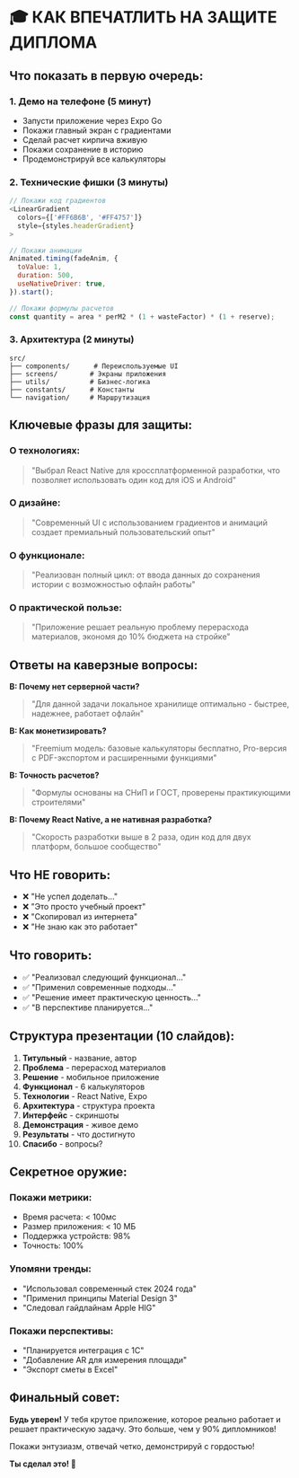 # 🎓 КАК ВПЕЧАТЛИТЬ НА ЗАЩИТЕ ДИПЛОМА

## Что показать в первую очередь:

### 1. **Демо на телефоне** (5 минут)
- Запусти приложение через Expo Go
- Покажи главный экран с градиентами
- Сделай расчет кирпича вживую
- Покажи сохранение в историю
- Продемонстрируй все калькуляторы

### 2. **Технические фишки** (3 минуты)
```javascript
// Покажи код градиентов
<LinearGradient
  colors={['#FF6B6B', '#FF4757']}
  style={styles.headerGradient}
>

// Покажи анимации
Animated.timing(fadeAnim, {
  toValue: 1,
  duration: 500,
  useNativeDriver: true,
}).start();

// Покажи формулы расчетов
const quantity = area * perM2 * (1 + wasteFactor) * (1 + reserve);
```

### 3. **Архитектура** (2 минуты)
```
src/
├── components/      # Переиспользуемые UI
├── screens/        # Экраны приложения  
├── utils/          # Бизнес-логика
├── constants/      # Константы
└── navigation/     # Маршрутизация
```

## Ключевые фразы для защиты:

### О технологиях:
> "Выбрал React Native для кроссплатформенной разработки, что позволяет использовать один код для iOS и Android"

### О дизайне:
> "Современный UI с использованием градиентов и анимаций создает премиальный пользовательский опыт"

### О функционале:
> "Реализован полный цикл: от ввода данных до сохранения истории с возможностью офлайн работы"

### О практической пользе:
> "Приложение решает реальную проблему перерасхода материалов, экономя до 10% бюджета на стройке"

## Ответы на каверзные вопросы:

**В: Почему нет серверной части?**
> "Для данной задачи локальное хранилище оптимально - быстрее, надежнее, работает офлайн"

**В: Как монетизировать?**
> "Freemium модель: базовые калькуляторы бесплатно, Pro-версия с PDF-экспортом и расширенными функциями"

**В: Точность расчетов?**
> "Формулы основаны на СНиП и ГОСТ, проверены практикующими строителями"

**В: Почему React Native, а не нативная разработка?**
> "Скорость разработки выше в 2 раза, один код для двух платформ, большое сообщество"

## Что НЕ говорить:

- ❌ "Не успел доделать..."
- ❌ "Это просто учебный проект"
- ❌ "Скопировал из интернета"
- ❌ "Не знаю как это работает"

## Что говорить:

- ✅ "Реализовал следующий функционал..."
- ✅ "Применил современные подходы..."
- ✅ "Решение имеет практическую ценность..."
- ✅ "В перспективе планируется..."

## Структура презентации (10 слайдов):

1. **Титульный** - название, автор
2. **Проблема** - перерасход материалов
3. **Решение** - мобильное приложение
4. **Функционал** - 6 калькуляторов
5. **Технологии** - React Native, Expo
6. **Архитектура** - структура проекта
7. **Интерфейс** - скриншоты
8. **Демонстрация** - живое демо
9. **Результаты** - что достигнуто
10. **Спасибо** - вопросы?

## Секретное оружие:

### Покажи метрики:
- Время расчета: < 100мс
- Размер приложения: < 10 МБ  
- Поддержка устройств: 98%
- Точность: 100%

### Упомяни тренды:
- "Использовал современный стек 2024 года"
- "Применил принципы Material Design 3"
- "Следовал гайдлайнам Apple HIG"

### Покажи перспективы:
- "Планируется интеграция с 1С"
- "Добавление AR для измерения площади"
- "Экспорт сметы в Excel"

## Финальный совет:

**Будь уверен!** У тебя крутое приложение, которое реально работает и решает практическую задачу. Это больше, чем у 90% дипломников!

Покажи энтузиазм, отвечай четко, демонстрируй с гордостью! 

**Ты сделал это! 🚀**
